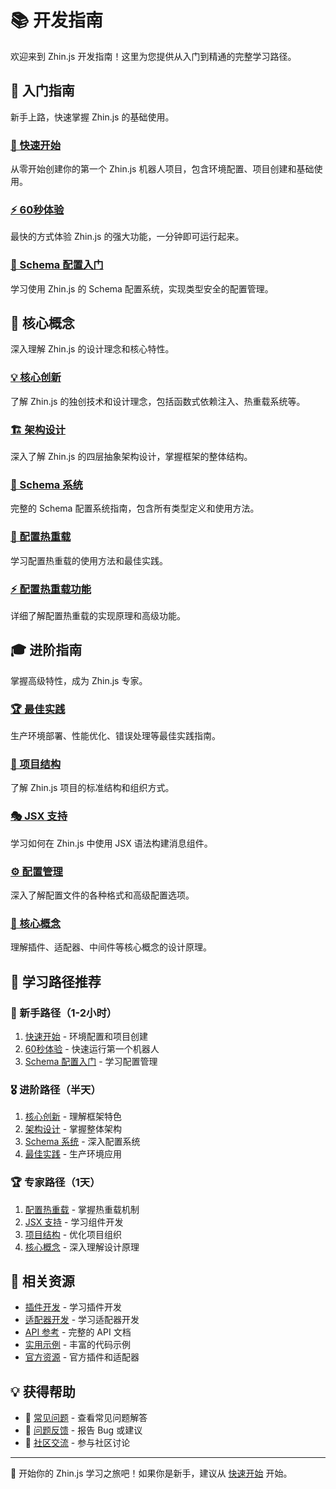 # 📚 开发指南

欢迎来到 Zhin.js 开发指南！这里为您提供从入门到精通的完整学习路径。

## 🚀 入门指南

新手上路，快速掌握 Zhin.js 的基础使用。

### [🎯 快速开始](/guide/getting-started)
从零开始创建你的第一个 Zhin.js 机器人项目，包含环境配置、项目创建和基础使用。

### [⚡ 60秒体验](/guide/quick-start)
最快的方式体验 Zhin.js 的强大功能，一分钟即可运行起来。

### [🎨 Schema 配置入门](/guide/schema-quick-start)
学习使用 Zhin.js 的 Schema 配置系统，实现类型安全的配置管理。

## 🧠 核心概念

深入理解 Zhin.js 的设计理念和核心特性。

### [💡 核心创新](/guide/innovations)
了解 Zhin.js 的独创技术和设计理念，包括函数式依赖注入、热重载系统等。

### [🏗️ 架构设计](/guide/architecture)
深入了解 Zhin.js 的四层抽象架构设计，掌握框架的整体结构。

### [🎨 Schema 系统](/guide/schema-system)
完整的 Schema 配置系统指南，包含所有类型定义和使用方法。

### [🔄 配置热重载](/guide/config-hot-reload)
学习配置热重载的使用方法和最佳实践。

### [⚡ 配置热重载功能](/guide/config-hot-reload-feature)
详细了解配置热重载的实现原理和高级功能。

## 🎓 进阶指南

掌握高级特性，成为 Zhin.js 专家。

### [🏆 最佳实践](/guide/best-practices)
生产环境部署、性能优化、错误处理等最佳实践指南。

### [📁 项目结构](/guide/project-structure)
了解 Zhin.js 项目的标准结构和组织方式。

### [🎭 JSX 支持](/guide/jsx-support)
学习如何在 Zhin.js 中使用 JSX 语法构建消息组件。

### [⚙️ 配置管理](/guide/configuration)
深入了解配置文件的各种格式和高级配置选项。

### [🧩 核心概念](/guide/concepts)
理解插件、适配器、中间件等核心概念的设计原理。

## 🎯 学习路径推荐

### 🔰 新手路径（1-2小时）
1. [快速开始](/guide/getting-started) - 环境配置和项目创建
2. [60秒体验](/guide/quick-start) - 快速运行第一个机器人
3. [Schema 配置入门](/guide/schema-quick-start) - 学习配置管理

### 🎖️ 进阶路径（半天）
1. [核心创新](/guide/innovations) - 理解框架特色
2. [架构设计](/guide/architecture) - 掌握整体架构
3. [Schema 系统](/guide/schema-system) - 深入配置系统
4. [最佳实践](/guide/best-practices) - 生产环境应用

### 🏆 专家路径（1天）
1. [配置热重载](/guide/config-hot-reload) - 掌握热重载机制
2. [JSX 支持](/guide/jsx-support) - 学习组件开发
3. [项目结构](/guide/project-structure) - 优化项目组织
4. [核心概念](/guide/concepts) - 深入理解设计原理

## 🔗 相关资源

- [插件开发](/plugin/) - 学习插件开发
- [适配器开发](/adapter/) - 学习适配器开发  
- [API 参考](/api/) - 完整的 API 文档
- [实用示例](/examples/) - 丰富的代码示例
- [官方资源](/official/) - 官方插件和适配器

## 💡 获得帮助

- 📖 [常见问题](./best-practices.md#常见问题) - 查看常见问题解答
- 🐛 [问题反馈](https://github.com/zhinjs/zhin/issues) - 报告 Bug 或建议
- 💬 [社区交流](https://github.com/zhinjs/zhin/discussions) - 参与社区讨论

---

🎉 开始你的 Zhin.js 学习之旅吧！如果你是新手，建议从 [快速开始](/guide/getting-started) 开始。